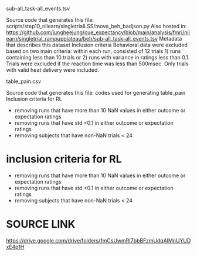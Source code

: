 sub-all_task-all_events.tsv

Source code that generates this file: scripts/step10_nilearn/singletrialLSS/move_beh_badjson.py
Also hosted in: https://github.com/jungheejung/cue_expectancy/blob/main/analysis/fmri/nilearn/singletrial_rampupplateau/beh/sub-all_task-all_events.tsv
Metadata that describes this dataset
Inclusion criteria
Behavioral data were excluded based on two main criteria: within each run, consisted of 12 trials 1) runs containing less than 10 trials or 2) runs with variance in ratings less than 0.1. Trials were excluded if the reaction time was less than 500msec. Only trials with valid heat delivery were included. 

table_pain.csv

Source code that generates this file: codes used for generating table_pain
Inclusion criteria for RL
- removing runs that have more than 10 NaN values in either outcome or expectation ratings
- removing runs that have std <0.1 in either outcome or expectation ratings
- removing subjects that have non-NaN trials < 24

# inclusion criteria for RL
- removing runs that have more than 10 NaN values in either outcome or expectation ratings
- removing runs that have std <0.1 in either outcome or expectation ratings
- removing subjects that have non-NaN trials < 24

# SOURCE LINK
https://drive.google.com/drive/folders/1mCsUwmRI7bbBFzmUdqAlMnUYUDxE4p1H